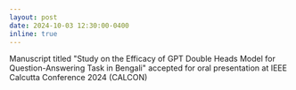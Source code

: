 ```yaml
---
layout: post
date: 2024-10-03 12:30:00-0400
inline: true
---
```

Manuscript titled "Study on the Efficacy of GPT Double Heads Model for Question-Answering Task in Bengali" accepted for oral presentation at IEEE Calcutta Conference 2024 (CALCON)
